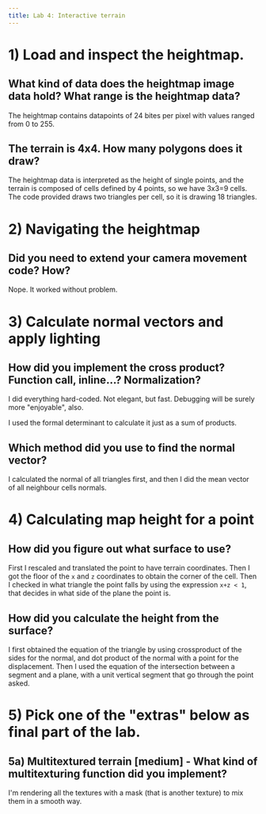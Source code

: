 ```yaml
---
title: Lab 4: Interactive terrain
---
```


# 1) Load and inspect the heightmap.

## What kind of data does the heightmap image data hold? What range is the heightmap data?

The heightmap contains datapoints of 24 bites per pixel with values ranged from 0 to 255.

## The terrain is 4x4. How many polygons does it draw?

The heightmap data is interpreted as the height of single points, and the terrain is composed of cells defined by 4 points, so we have 3x3=9 cells. The code provided draws two triangles per cell, so it is drawing 18 triangles.


# 2) Navigating the heightmap

## Did you need to extend your camera movement code? How?

Nope. It worked without problem.


# 3) Calculate normal vectors and apply lighting

## How did you implement the cross product? Function call, inline...? Normalization?

I did everything hard-coded. Not elegant, but fast. Debugging will be surely more "enjoyable", also.

I used the formal determinant to calculate it just as a sum of products.

## Which method did you use to find the normal vector?

I calculated the normal of all triangles first, and then I did the mean vector of all neighbour cells normals.


# 4) Calculating map height for a point

## How did you figure out what surface to use?

First I rescaled and translated the point to have terrain coordinates. Then I got the floor of the `x` and `z` coordinates to obtain the corner of the cell. Then I checked in what triangle the point falls by using the expression `x+z < 1`, that decides in what side of the plane the point is.

## How did you calculate the height from the surface?

I first obtained the equation of the triangle by using crossproduct of the sides for the normal, and dot product of the normal with a point for the displacement. Then I used the equation of the intersection between a segment and a plane, with a unit vertical segment that go through the point asked.


# 5) Pick one of the "extras" below as final part of the lab.

## 5a) Multitextured terrain [medium] - What kind of multitexturing function did you implement?

I'm rendering all the textures with a mask (that is another texture) to mix them in a smooth way.
